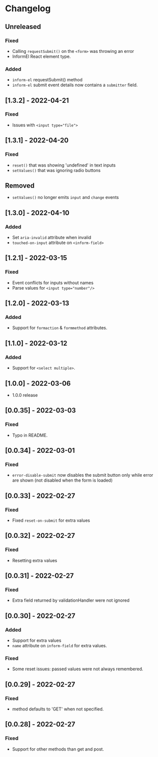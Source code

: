 # Changelog

## Unreleased
### Fixed
- Calling `requestSubmit()` on the `<form>` was throwing an error
- InformEl React element type.

### Added
- `inform-el` requestSubmit() method
- `inform-el` submit event details now contains a `submitter` field.


## [1.3.2] - 2022-04-21

### Fixed
- Issues with `<input type="file">`

## [1.3.1] - 2022-04-20

### Fixed
- `reset()` that was showing 'undefined' in text inputs
- `setValues()` that was ignoring radio buttons

## Removed
- `setValues()` no longer emits `input` and `change` events



## [1.3.0] - 2022-04-10
### Added
- Set `aria-invalid` attribute when invalid
- `touched-on-input` attribute on `<inform-field>`


## [1.2.1] - 2022-03-15
### Fixed
- Event conflicts for inputs without names
- Parse values for `<input type="number"/>`

## [1.2.0] - 2022-03-13
### Added
- Support for `formaction` & `formmethod` attributes.

## [1.1.0] - 2022-03-12
### Added
- Support for `<select multiple>`.

## [1.0.0] - 2022-03-06
- 1.0.0 release

## [0.0.35] - 2022-03-03
### Fixed
- Typo in README.

## [0.0.34] - 2022-03-01
### Fixed
- `error-disable-submit` now disables the submit button only while error are shown (not disabled when the form is loaded)

## [0.0.33] - 2022-02-27

### Fixed
- Fixed `reset-on-submit` for extra values

## [0.0.32] - 2022-02-27

### Fixed
- Resetting extra values

## [0.0.31] - 2022-02-27

### Fixed
- Extra field returned by validationHandler were not ignored

## [0.0.30] - 2022-02-27

### Added
- Support for extra values
- `name` attribute on `inform-field` for extra values.

### Fixed
- Some reset issues: passed values were not always remembered.

## [0.0.29] - 2022-02-27

### Fixed
- method defaults to 'GET' when not specified.

## [0.0.28] - 2022-02-27

### Fixed
- Support for other methods than get and post.
